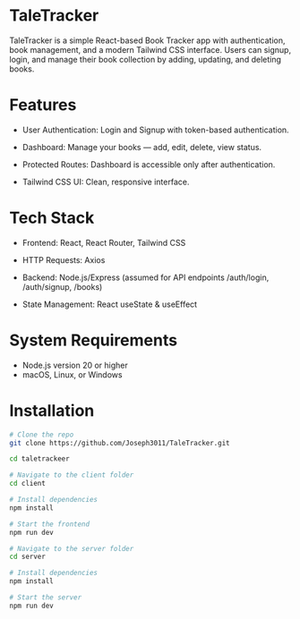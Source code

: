 # TaleTracker
TaleTracker is a simple React-based Book Tracker app with authentication, book management, and a modern Tailwind CSS interface. Users can signup, login, and manage their book collection by adding, updating, and deleting books.

# Features
- User Authentication: Login and Signup with token-based authentication.

- Dashboard: Manage your books — add, edit, delete, view status.

- Protected Routes: Dashboard is accessible only after authentication.

- Tailwind CSS UI: Clean, responsive interface.

# Tech Stack
- Frontend: React, React Router, Tailwind CSS

- HTTP Requests: Axios

- Backend: Node.js/Express (assumed for API endpoints /auth/login, /auth/signup, /books)

- State Management: React useState & useEffect

# System Requirements

- Node.js version 20 or higher
- macOS, Linux, or Windows

# Installation 

```bash
# Clone the repo
git clone https://github.com/Joseph3011/TaleTracker.git

cd taletrackeer
```

```bash
# Navigate to the client folder
cd client

# Install dependencies
npm install

# Start the frontend
npm run dev
```

```bash
# Navigate to the server folder
cd server

# Install dependencies
npm install

# Start the server
npm run dev
```
